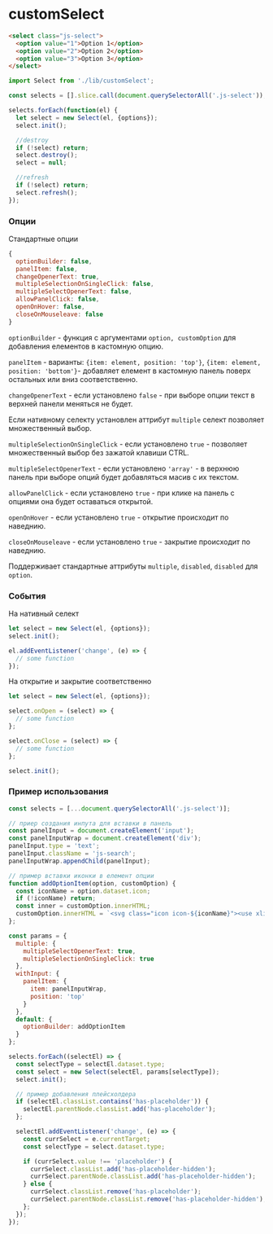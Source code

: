 # customSelect

```html
<select class="js-select">
  <option value="1">Option 1</option>
  <option value="2">Option 2</option>
  <option value="3">Option 3</option>
</select>
```

```js
import Select from './lib/customSelect';

const selects = [].slice.call(document.querySelectorAll('.js-select'));

selects.forEach(function(el) {
  let select = new Select(el, {options});
  select.init();

  //destroy
  if (!select) return;
  select.destroy();
  select = null;

  //refresh
  if (!select) return;
  select.refresh();
});
```

### Опции

Стандартные опции
```js
{
  optionBuilder: false,
  panelItem: false,
  changeOpenerText: true,
  multipleSelectionOnSingleClick: false,
  multipleSelectOpenerText: false,
  allowPanelClick: false,
  openOnHover: false,
  closeOnMouseleave: false
}
```

`optionBuilder` - функция с аргументами `option, customOption` для добавления елементов в кастомную опцию.

`panelItem` - варианты: `{item: element, position: 'top'}`, `{item: element, position: 'bottom'}`- добавляет елемент в кастомную панель поверх остальных или вниз соответственно.

`changeOpenerText` - если установлено `false` - при выборе опции текст в верхней панели меняться не будет.

Если нативному селекту установлен аттрибут `multiple` селект позволяет множественный выбор.

`multipleSelectionOnSingleClick` - если установлено `true` - позволяет множественный выбор без зажатой клавиши CTRL.

`multipleSelectOpenerText` - если установлено `'array'` - в верхнюю панель при выборе опций будет добавляться масив с их текстом.

`allowPanelClick` - если установлено `true` - при клике на панель с опциями она будет оставаться открытой.

`openOnHover` - если установлено `true` - открытие происходит по наведнию.

`closeOnMouseleave` - если установлено `true` - закрытие происходит по наведнию.

Поддерживает стандартные аттрибуты `multiple`, `disabled`, `disabled` для `option`.

### События

На нативный селект
```js
let select = new Select(el, {options});
select.init();

el.addEventListener('change', (e) => {
  // some function
});

```

На открытие и закрытие соответственно
```js
let select = new Select(el, {options});

select.onOpen = (select) => {
  // some function
};

select.onClose = (select) => {
  // some function
};

select.init();

```

### Пример использования

```js
const selects = [...document.querySelectorAll('.js-select')];

// приер создания инпута для вставки в панель
const panelInput = document.createElement('input');
const panelInputWrap = document.createElement('div');
panelInput.type = 'text';
panelInput.className = 'js-search';
panelInputWrap.appendChild(panelInput);

// пример вставки иконки в елемент опции
function addOptionItem(option, customOption) {
  const iconName = option.dataset.icon;
  if (!iconName) return;
  const inner = customOption.innerHTML;
  customOption.innerHTML = `<svg class="icon icon-${iconName}"><use xlink:href="img/sprite.svg#icon-${iconName}"></use></svg>` + inner;
};

const params = {
  multiple: {
    multipleSelectOpenerText: true,
    multipleSelectionOnSingleClick: true
  },
  withInput: {
    panelItem: {
      item: panelInputWrap,
      position: 'top'
    }
  },
  default: {
    optionBuilder: addOptionItem
  }
};

selects.forEach((selectEl) => {
  const selectType = selectEl.dataset.type;
  const select = new Select(selectEl, params[selectType]);
  select.init();

  // пример добавления плейсхолдера
  if (selectEl.classList.contains('has-placeholder')) {
    selectEl.parentNode.classList.add('has-placeholder');
  };

  selectEl.addEventListener('change', (e) => {
    const currSelect = e.currentTarget;
    const selectType = select.dataset.type;

    if (currSelect.value !== 'placeholder') {
      currSelect.classList.add('has-placeholder-hidden');
      currSelect.parentNode.classList.add('has-placeholder-hidden');
    } else {
      currSelect.classList.remove('has-placeholder');
      currSelect.parentNode.classList.remove('has-placeholder-hidden');
    };
  });
});
```